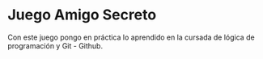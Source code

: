 <h1>Juego Amigo Secreto</h1>
<p>Con este juego pongo en práctica lo aprendido en la cursada de lógica de programación y Git - Github.</p>
